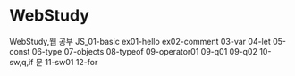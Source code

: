 # WebStudy
WebStudy,웹 공부 
JS_01-basic
ex01-hello
ex02-comment
03-var
04-let
05-const
06-type
07-objects
08-typeof
09-operator01
09-q01
09-q02
10-sw,q,if 문
11-sw01
12-for
